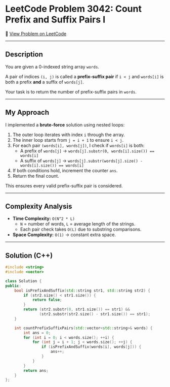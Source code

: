 # LeetCode Problem 3042: Count Prefix and Suffix Pairs I

🔗 [View Problem on LeetCode](https://leetcode.com/problems/count-prefix-and-suffix-pairs-i/)

---

## Description
You are given a 0-indexed string array `words`.

A pair of indices `(i, j)` is called a **prefix-suffix pair** if `i < j` and `words[i]` is both a prefix **and** a suffix of `words[j]`.

Your task is to return the number of prefix-suffix pairs in `words`.

---

## My Approach
I implemented a **brute-force** solution using nested loops:

1. The outer loop iterates with index `i` through the array.  
2. The inner loop starts from `j = i + 1` to ensure `i < j`.  
3. For each pair `(words[i], words[j])`, I check if `words[i]` is both:  
   - A prefix of `words[j]` → `words[j].substr(0, words[i].size()) == words[i]`  
   - A suffix of `words[j]` → `words[j].substr(words[j].size() - words[i].size()) == words[i]`  
4. If both conditions hold, increment the counter `ans`.  
5. Return the final count.  

This ensures every valid prefix-suffix pair is considered.

---

## Complexity Analysis
- **Time Complexity:** `O(N^2 * L)`  
  - `N` = number of words, `L` = average length of the strings.  
  - Each pair check takes `O(L)` due to substring comparisons.  
- **Space Complexity:** `O(1)` → constant extra space.

---

## Solution (C++)
```cpp
#include <string>
#include <vector>

class Solution {
public:
    bool isPrefixAndSuffix(std::string str1, std::string str2) {
        if (str2.size() < str1.size()) {
            return false;
        }
        return (str2.substr(0, str1.size()) == str1) && 
               (str2.substr(str2.size() - str1.size()) == str1);
    }

    int countPrefixSuffixPairs(std::vector<std::string>& words) {
        int ans = 0;
        for (int i = 0; i < words.size(); ++i) {
            for (int j = i + 1; j < words.size(); ++j) {
                if (isPrefixAndSuffix(words[i], words[j])) {
                    ans++;
                }
            }
        }
        return ans;
    }
};

